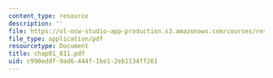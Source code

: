 ```yaml
---
content_type: resource
description: ''
file: https://ol-ocw-studio-app-production.s3.amazonaws.com/courses/res-6-001-continuum-electromechanics-spring-2009/c990eddf9ad6444f1be12eb1134ff261_chap01_811.pdf
file_type: application/pdf
resourcetype: Document
title: chap01_811.pdf
uid: c990eddf-9ad6-444f-1be1-2eb1134ff261
---
```

